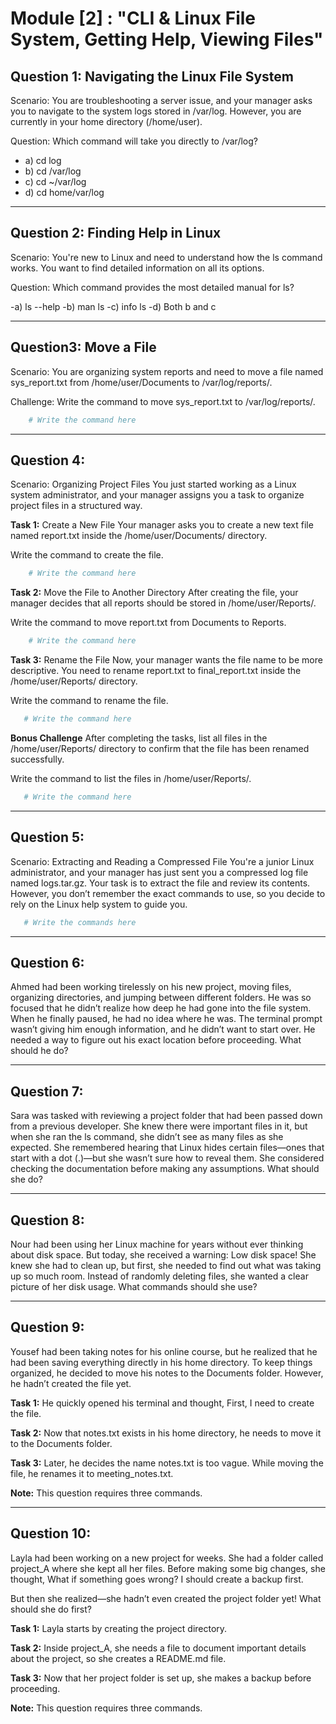 # Module [2] : **"CLI & Linux File System, Getting Help, Viewing Files"**

## Question 1: Navigating the Linux File System

Scenario: 
You are troubleshooting a server issue, and your manager asks you to navigate to the system logs stored in /var/log. However, you are currently in your home directory (/home/user).

Question:
Which command will take you directly to /var/log?

 - a) cd log
 - b) cd /var/log
 - c) cd ~/var/log
 - d) cd home/var/log

--------------------------------------------------------------------------

## Question 2: Finding Help in Linux

Scenario:
You're new to Linux and need to understand how the ls command works. You want to find detailed information on all its options.

Question:
Which command provides the most detailed manual for ls?

 -a) ls --help
 -b) man ls
 -c) info ls
 -d) Both b and c

--------------------------------------------------------------------------

## Question3: Move a File

Scenario:
You are organizing system reports and need to move a file named sys_report.txt from /home/user/Documents to /var/log/reports/.

Challenge:
Write the command to move sys_report.txt to /var/log/reports/.
```bash
    # Write the command here
```
--------------------------------------------------------------------------
## Question 4: 

Scenario:
Organizing Project Files
You just started working as a Linux system administrator, and your manager assigns you a task to organize project files in a structured way.

**Task 1:** Create a New File
Your manager asks you to create a new text file named report.txt inside the /home/user/Documents/ directory.

Write the command to create the file.

```bash
    # Write the command here

```
**Task 2:** Move the File to Another Directory
After creating the file, your manager decides that all reports should be stored in /home/user/Reports/.

Write the command to move report.txt from Documents to Reports.
```bash
    # Write the command here

```

**Task 3:** Rename the File
Now, your manager wants the file name to be more descriptive. You need to rename report.txt to final_report.txt inside the /home/user/Reports/ directory.

 Write the command to rename the file.

 ```bash
    # Write the command here

```

**Bonus Challenge** 
After completing the tasks, list all files in the /home/user/Reports/ directory to confirm that the file has been renamed successfully.

Write the command to list the files in /home/user/Reports/.
 ```bash
    # Write the command here

```
--------------------------------------------------------------------------

## Question 5:

Scenario: Extracting and Reading a Compressed File
You're a junior Linux administrator, and your manager has just sent you a compressed log file named logs.tar.gz. Your task is to extract the file and review its contents. However, you don’t remember the exact commands to use, so you decide to rely on the Linux help system to guide you.
 ```bash
    # Write the commands here

```
--------------------------------------------------------------------------

## Question 6:

Ahmed had been working tirelessly on his new project, moving files, organizing directories, and jumping between different folders. He was so focused that he didn’t realize how deep he had gone into the file system. When he finally paused, he had no idea where he was. The terminal prompt wasn’t giving him enough information, and he didn’t want to start over. He needed a way to figure out his exact location before proceeding. What should he do?

---

## Question 7:

Sara was tasked with reviewing a project folder that had been passed down from a previous developer. She knew there were important files in it, but when she ran the ls command, she didn’t see as many files as she expected. She remembered hearing that Linux hides certain files—ones that start with a dot (.)—but she wasn’t sure how to reveal them. She considered checking the documentation before making any assumptions. What should she do?

---

## Question 8:

Nour had been using her Linux machine for years without ever thinking about disk space. But today, she received a warning: Low disk space! She knew she had to clean up, but first, she needed to find out what was taking up so much room. Instead of randomly deleting files, she wanted a clear picture of her disk usage. What commands should she use?

---

## Question 9:

Yousef had been taking notes for his online course, but he realized that he had been saving everything directly in his home directory. To keep things organized, he decided to move his notes to the Documents folder. However, he hadn’t created the file yet.

**Task 1:** He quickly opened his terminal and thought, First, I need to create the file.

**Task 2:** Now that notes.txt exists in his home directory, he needs to move it to the Documents folder.

**Task 3:** Later, he decides the name notes.txt is too vague. While moving the file, he renames it to meeting_notes.txt.

**Note:** This question requires three commands.

---

## Question 10:

Layla had been working on a new project for weeks. She had a folder called project_A where she kept all her files. Before making some big changes, she thought, What if something goes wrong? I should create a backup first.

But then she realized—she hadn’t even created the project folder yet!
What should she do first?

**Task 1:** Layla starts by creating the project directory.

**Task 2:** Inside project_A, she needs a file to document important details about the project, so she creates a README.md file.

**Task 3:** Now that her project folder is set up, she makes a backup before proceeding.

**Note:** This question requires three commands.